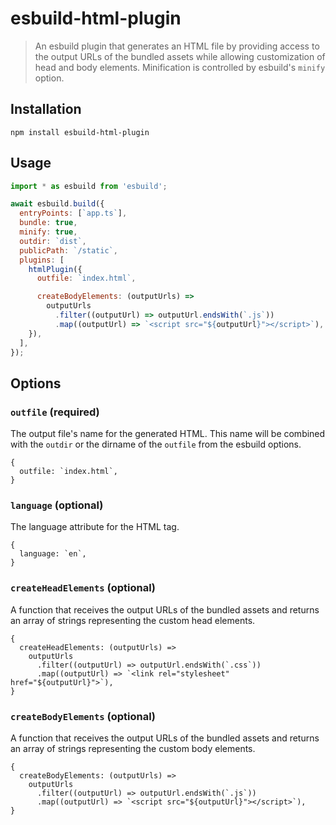 # esbuild-html-plugin

> An esbuild plugin that generates an HTML file by providing access to the
> output URLs of the bundled assets while allowing customization of head and
> body elements. Minification is controlled by esbuild's `minify` option.

## Installation

```
npm install esbuild-html-plugin
```

## Usage

```js
import * as esbuild from 'esbuild';

await esbuild.build({
  entryPoints: [`app.ts`],
  bundle: true,
  minify: true,
  outdir: `dist`,
  publicPath: `/static`,
  plugins: [
    htmlPlugin({
      outfile: `index.html`,

      createBodyElements: (outputUrls) =>
        outputUrls
          .filter((outputUrl) => outputUrl.endsWith(`.js`))
          .map((outputUrl) => `<script src="${outputUrl}"></script>`),
    }),
  ],
});
```

## Options

### `outfile` (required)

The output file's name for the generated HTML. This name will be combined with
the `outdir` or the dirname of the `outfile` from the esbuild options.

```
{
  outfile: `index.html`,
}
```

### `language` (optional)

The language attribute for the HTML tag.

```
{
  language: `en`,
}
```

### `createHeadElements` (optional)

A function that receives the output URLs of the bundled assets and returns an
array of strings representing the custom head elements.

```
{
  createHeadElements: (outputUrls) =>
    outputUrls
      .filter((outputUrl) => outputUrl.endsWith(`.css`))
      .map((outputUrl) => `<link rel="stylesheet" href="${outputUrl}">`),
}
```

### `createBodyElements` (optional)

A function that receives the output URLs of the bundled assets and returns an
array of strings representing the custom body elements.

```
{
  createBodyElements: (outputUrls) =>
    outputUrls
      .filter((outputUrl) => outputUrl.endsWith(`.js`))
      .map((outputUrl) => `<script src="${outputUrl}"></script>`),
}
```
